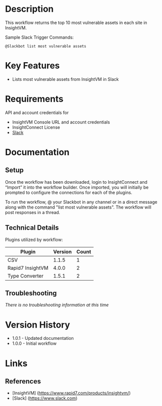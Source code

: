 # Description

This workflow returns the top 10 most vulnerable assets in each site in InsightVM.

Sample Slack Trigger Commands:

`@Slackbot list most vulnerable assets`

# Key Features

* Lists most vulnerable assets from InsightVM in Slack

# Requirements

API and account credentials for

* InsightVM Console URL and account credentials
* InsightConnect License
* [Slack](https://insightconnect.help.rapid7.com/docs/configure-slack-for-chatops)

# Documentation

## Setup

Once the workflow has been downloaded, login to InsightConnect and “Import” it into the workflow builder. Once imported, you will initially be prompted to configure the connections for each of the plugins.

To run the workflow, @ your Slackbot in any channel or in a direct message along with the command "list most vulnerable assets". The workflow will post responses in a thread.


## Technical Details

Plugins utilized by workflow:

|Plugin|Version|Count|
|----|----|--------|
|CSV|1.1.5|1|
|Rapid7 InsightVM|4.0.0|2|
|Type Converter|1.5.1|2|

## Troubleshooting

_There is no troubleshooting information at this time_

# Version History

* 1.0.1 - Updated documentation
* 1.0.0 - Initial workflow

# Links

## References

* [InsightVM] (https://www.rapid7.com/products/insightvm/)
* [Slack] (https://www.slack.com)
